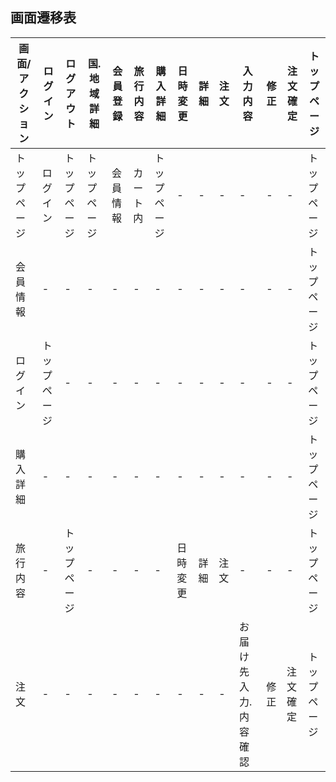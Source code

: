 ## 画面遷移表
|画面/アクション|ログイン|ログアウト|国.地域詳細|会員登録|旅行内容|購入詳細|日時変更|詳細|注文|入力内容|修正|注文確定|トップページ|
|---------------|--------|---------|--------|--------|----------|--------|--------------|-------------|-------|--------|------------|---------|--------|
|トップページ|ログイン|トップページ|トップページ|会員情報|カート内|トップページ|-|-|-|-|-|-|トップページ|
|会員情報|-|-|-|-|-|-|-|-|-|-|-|-|トップページ|
|ログイン|トップページ|-|-|-|-|-|-|-|-|-|-|-|トップページ|
|購入詳細|-|-|-|-|-|-|-|-|-|-|-|-|トップページ|
|旅行内容|-|トップページ|-|-|-|-|日時変更|詳細|注文|-|-|-|トップページ|
|注文|-|-|-|-|-|-|-|-|-|お届け先入力.内容確認|修正|注文確定|トップページ|
